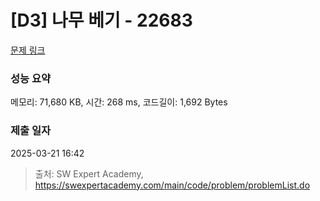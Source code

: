 # [D3] 나무 베기 - 22683 

[문제 링크](https://swexpertacademy.com/main/code/problem/problemDetail.do?contestProbId=AZIyCYJ6p30DFAQP) 

### 성능 요약

메모리: 71,680 KB, 시간: 268 ms, 코드길이: 1,692 Bytes

### 제출 일자

2025-03-21 16:42



> 출처: SW Expert Academy, https://swexpertacademy.com/main/code/problem/problemList.do